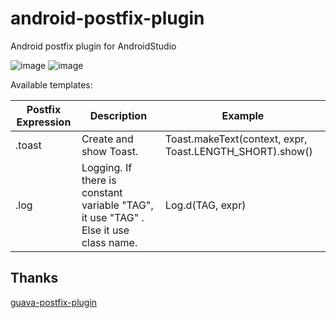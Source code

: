 # android-postfix-plugin
Android postfix plugin for AndroidStudio

![image](https://cloud.githubusercontent.com/assets/1386930/7448077/06d72a60-f24b-11e4-903f-99df2f5e92a8.gif)
![image](https://cloud.githubusercontent.com/assets/1386930/7448067/c8f2ceb6-f24a-11e4-8711-c5f2a5d205d4.gif)

Available templates:

|   Postfix Expression  | Description                                                                                                            | Example                                |
| --------------------- | ---------------------------------------------------------------------------------------------------------------------- | -------------------------------------- |
| .toast        | Create and show Toast.                                                                                        | Toast.makeText(context, expr, Toast.LENGTH_SHORT).show()                    |
| .log        | Logging. If there is constant variable "TAG", it use "TAG" . Else it use class name.                                                                                       | Log.d(TAG, expr)                    |


Thanks
---------------
[guava-postfix-plugin](https://github.com/ukcrpb6/guava-postfix-plugin)
